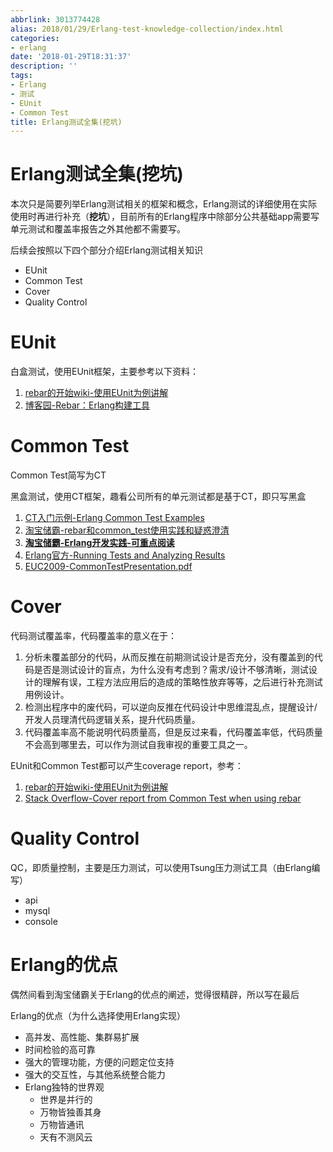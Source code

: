 ```yaml
---
abbrlink: 3013774428
alias: 2018/01/29/Erlang-test-knowledge-collection/index.html
categories:
- erlang
date: '2018-01-29T18:31:37'
description: ''
tags:
- Erlang
- 测试
- EUnit
- Common Test
title: Erlang测试全集(挖坑)
---
```










# Erlang测试全集(挖坑)

本次只是简要列举Erlang测试相关的框架和概念，Erlang测试的详细使用在实际使用时再进行补充（**挖坑**），目前所有的Erlang程序中除部分公共基础app需要写单元测试和覆盖率报告之外其他都不需要写。

后续会按照以下四个部分介绍Erlang测试相关知识

- EUnit
- Common Test
- Cover
- Quality Control

<!--more-->

# EUnit

白盒测试，使用EUnit框架，主要参考以下资料：

1. [rebar的开始wiki-使用EUnit为例讲解](https://github.com/rebar/rebar/wiki/Getting-started)
2. [博客园-Rebar：Erlang构建工具](https://www.cnblogs.com/panfeng412/archive/2011/08/14/compile-erlang-with-rebar.html)

# Common Test

Common Test简写为CT

黑盒测试，使用CT框架，趣看公司所有的单元测试都是基于CT，即只写黑盒

1. [CT入门示例-Erlang Common Test Examples](https://github.com/Eonblast/Trinity)
2. [淘宝储霸-rebar和common_test使用实践和疑惑澄清](http://blog.yufeng.info/archives/1711)
3. [**淘宝储霸-Erlang开发实践-可重点阅读**](https://www.google.com/url?q=http://blog.yufeng.info/wp-content/uploads/2009/11/Erlang%25E5%25BC%2580%25E5%258F%2591%25E5%25AE%259E%25E8%25B7%25B5.pptx&sa=U&ved=0ahUKEwjBzo-OxvLYAhVXHGMKHZuNAzQQFggTMAU&client=internal-uds-cse&cx=011994216034381653247:b54vq7hrjse&usg=AOvVaw0WIFSQAi_m-43HdKJGEZcl)
4. [Erlang官方-Running Tests and Analyzing Results](https://www.erlang.org/doc/apps/common_test/run_test_chapter.html)
5. [EUC2009-CommonTestPresentation.pdf](http://www.erlang-factory.com/upload/presentations/204/EUC2009-CommonTestPresentation.pdf)

# Cover

代码测试覆盖率，代码覆盖率的意义在于：

1. 分析未覆盖部分的代码，从而反推在前期测试设计是否充分，没有覆盖到的代码是否是测试设计的盲点，为什么没有考虑到？需求/设计不够清晰，测试设计的理解有误，工程方法应用后的造成的策略性放弃等等，之后进行补充测试用例设计。
2. 检测出程序中的废代码，可以逆向反推在代码设计中思维混乱点，提醒设计/开发人员理清代码逻辑关系，提升代码质量。
3. 代码覆盖率高不能说明代码质量高，但是反过来看，代码覆盖率低，代码质量不会高到哪里去，可以作为测试自我审视的重要工具之一。

EUnit和Common Test都可以产生coverage report，参考：

1. [rebar的开始wiki-使用EUnit为例讲解](https://github.com/rebar/rebar/wiki/Getting-started)
2. [Stack Overflow-Cover report from Common Test when using rebar](https://stackoverflow.com/questions/28969405/cover-report-from-common-test-when-using-rebar)

# Quality Control

QC，即质量控制，主要是压力测试，可以使用Tsung压力测试工具（由Erlang编写）

- api
- mysql
- console


# Erlang的优点

偶然间看到淘宝储霸关于Erlang的优点的阐述，觉得很精辟，所以写在最后

Erlang的优点（为什么选择使用Erlang实现）

- 高并发、高性能、集群易扩展
- 时间检验的高可靠
- 强大的管理功能，方便的问题定位支持
- 强大的交互性，与其他系统整合能力
- Erlang独特的世界观
  - 世界是并行的
  - 万物皆独善其身
  - 万物皆通讯
  - 天有不测风云